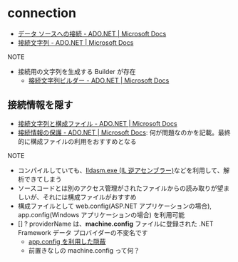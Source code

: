 # connection

- [データ ソースへの接続 \- ADO\.NET \| Microsoft Docs](https://docs.microsoft.com/ja-jp/dotnet/framework/data/adonet/connecting-to-a-data-source)
- [接続文字列 \- ADO\.NET \| Microsoft Docs](https://docs.microsoft.com/ja-jp/dotnet/framework/data/adonet/connection-strings)

NOTE

- 接続用の文字列を生成する Builder が存在
  - [接続文字列ビルダー \- ADO\.NET \| Microsoft Docs](https://docs.microsoft.com/ja-jp/dotnet/framework/data/adonet/connection-string-builders)

## 接続情報を隠す

- [接続文字列と構成ファイル \- ADO\.NET \| Microsoft Docs](https://docs.microsoft.com/ja-jp/dotnet/framework/data/adonet/connection-strings-and-configuration-files)
- [接続情報の保護 \- ADO\.NET \| Microsoft Docs](https://docs.microsoft.com/ja-jp/dotnet/framework/data/adonet/protecting-connection-information): 何が問題なのかを記載。最終的に構成ファイルの利用をおすすめとなる

NOTE

- コンパイルしていても、[Ildasm\.exe \(IL 逆アセンブラー\)](https://docs.microsoft.com/ja-jp/dotnet/framework/tools/ildasm-exe-il-disassembler)などを利用して、解析できてしまう
- ソースコードとは別のアクセス管理がされたファイルからの読み取りが望ましいが、それには構成ファイルがおすすめ
- 構成ファイルとして web.config(ASP.NET アプリケーションの場合), app.config(Windows アプリケーションの場合) を利用可能
- [] ? providerName は、**machine.config** ファイルに登録された .NET Framework データ プロバイダーの不変名です
  - [app.config を利用した隠蔽](../appConfig.md)
  - 前置きなしの machine.config って何？
